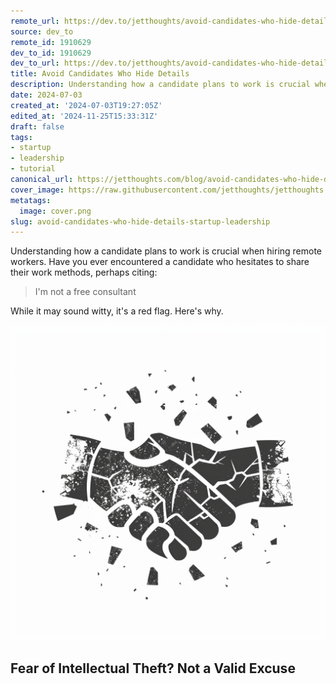 ```yaml
---
remote_url: https://dev.to/jetthoughts/avoid-candidates-who-hide-details-5f7e
source: dev_to
remote_id: 1910629
dev_to_id: 1910629
dev_to_url: https://dev.to/jetthoughts/avoid-candidates-who-hide-details-5f7e
title: Avoid Candidates Who Hide Details
description: Understanding how a candidate plans to work is crucial when hiring remote workers. Have you ever...
date: 2024-07-03
created_at: '2024-07-03T19:27:05Z'
edited_at: '2024-11-25T15:33:31Z'
draft: false
tags:
- startup
- leadership
- tutorial
canonical_url: https://jetthoughts.com/blog/avoid-candidates-who-hide-details-startup-leadership/
cover_image: https://raw.githubusercontent.com/jetthoughts/jetthoughts.github.io/master/content/blog/avoid-candidates-who-hide-details-startup-leadership/cover.png
metatags:
  image: cover.png
slug: avoid-candidates-who-hide-details-startup-leadership
---
```

Understanding how a candidate plans to work is crucial when hiring remote workers. Have you ever encountered a candidate who hesitates to share their work methods, perhaps citing:

> I'm not a free consultant

While it may sound witty, it's a red flag. Here's why.

![Image description](file_0.png)

Fear of Intellectual Theft? Not a Valid Excuse
-------------------------------------------
